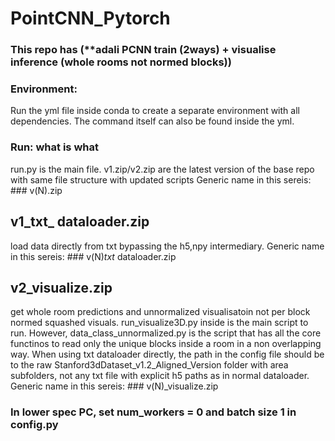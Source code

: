 # PointCNN_Pytorch 
### This repo has (**adali PCNN train (2ways) + visualise inference (whole rooms not normed blocks))
### Environment:
Run the yml file inside conda to create a separate environment with all dependencies. The command itself can also be found inside the yml.
### Run: what is what
run.py is the main file.
v1.zip/v2.zip are the latest version of the base repo with same file structure with updated scripts
Generic name in this sereis: ### v(N).zip
## v1_txt_ dataloader.zip
load data directly from txt bypassing the h5,npy intermediary.
Generic name in this sereis: ### v(N)_txt_ dataloader.zip
## v2_visualize.zip
get whole room predictions and unnormalized visualisatoin not per block normed squashed visuals. run_visualize3D.py inside is the main script to run. However, data_class_unnormalized.py is the script that has all the core functinos to read only the unique blocks inside a room in a non overlapping way.
When using txt dataloader directly, the path in the config file should be to the raw Stanford3dDataset_v1.2_Aligned_Version folder with area subfolders, not any txt file with explicit h5 paths as in normal dataloader.
Generic name in this sereis: ### v(N)_visualize.zip
### In lower spec PC, set num_workers = 0 and batch size 1 in config.py
